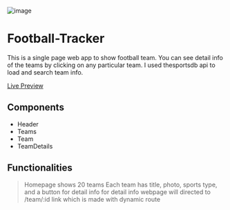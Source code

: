![image](https://user-images.githubusercontent.com/69745321/116979574-fc488a00-ace6-11eb-9656-0a5bf1856309.png)

# Football-Tracker

This is a single page web app to show football team. You can see detail info of the teams by clicking on any particular team. I used thesportsdb api to load and search team info.

[Live Preview](https://team-tracker-react.netlify.app/)

## Components
* Header
* Teams
* Team
* TeamDetails

## Functionalities

> Homepage shows 20 teams
> Each team has title, photo, sports type, and a button for detail info
> for detail info webpage will directed to /team/:id link which is made with dynamic route



